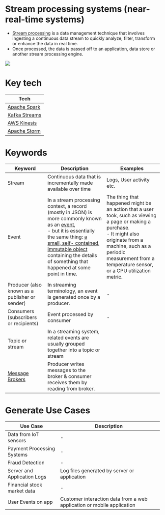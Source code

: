 # Stream processing systems (near-real-time systems)
- [Stream processing](https://www.techtarget.com/searchdatamanagement/definition/stream-processing) is a data management technique that involves ingesting a continuous data stream to quickly analyze, filter, transform or enhance the data in real time.
- Once processed, the data is passed off to an application, data store or another stream processing engine.

![](![](https://www.upsolver.com/wp-content/uploads/2019/09/Screen-Shot-2020-05-25-at-17.05.22.png))

# Key tech

| Tech                                                                                                  |
|-------------------------------------------------------------------------------------------------------|
| [Apache Spark](ApacheSpark.md)                                                                        |
| [Kafka Streams](../../4_MessageBrokers/Kafka/KafkaStreamAPI.md)                                       |
| [AWS Kinesis](../../../2_AWSComponents/10_BigDataComponents/StreamProcessing/AmazonKinesis/Readme.md) |
| [Apache Storm](ApacheStorm.md)                                                                        |

# Keywords

| Keyword                                          | Description                                                                                                                                                                                                                                                                                                                                            | Examples                                                                                                                                                                                                                                        |
|--------------------------------------------------|--------------------------------------------------------------------------------------------------------------------------------------------------------------------------------------------------------------------------------------------------------------------------------------------------------------------------------------------------------|-------------------------------------------------------------------------------------------------------------------------------------------------------------------------------------------------------------------------------------------------|
| Stream                                           | Continuous data that is incrementally made available over time                                                                                                                                                                                                                                                                                         | Logs, User activity etc.                                                                                                                                                                                                                        |
| Event                                            | In a stream processing context, a record (mostly in JSON) is more commonly known as an [event](https://tanzu.vmware.com/event-streaming), <br/>- but it is essentially the same thing: [a small, self- contained, immutable object](https://tanzu.vmware.com/event-streaming) containing the details of something that happened at some point in time. | The thing that happened might be an action that a user took, such as viewing a page or making a purchase.<br/>-  It might also originate from a machine, such as a periodic measurement from a temperature sensor, or a CPU utilization metric. |
| Producer (also known as a publisher or sender)   | In streaming terminology, an event is generated once by a producer.                                                                                                                                                                                                                                                                                    | -                                                                                                                                                                                                                                               |
| Consumers (subscribers or recipients)            | Event processed by consumer                                                                                                                                                                                                                                                                                                                            | -                                                                                                                                                                                                                                               |
| Topic or stream                                  | In a streaming system, related events are usually grouped together into a topic or stream                                                                                                                                                                                                                                                              |                                                                                                                                                                                                                                                 |
| [Message Brokers](../../4_MessageBrokers)        | Producer writes messages to the broker & consumer receives them by reading from broker.                                                                                                                                                                                                                                                                |                                                                                                                                                                                                                                                 |

# Generate Use Cases

| Use Case                    | Description                                                            |
|-----------------------------|------------------------------------------------------------------------|
| Data from IoT sensors       | -                                                                      |
| Payment Processing Systems  | -                                                                      |
| Fraud Detection             | -                                                                      |
| Server and Application Logs | Log files generated by server or application                           |
| Financial stock market data | -                                                                      |
| User Events on app          | Customer interaction data from a web application or mobile application |